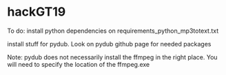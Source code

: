 # hackGT19

To do:
install python dependencies on requirements_python_mp3totext.txt

install stuff for pydub. Look on pydub github page for needed packages

Note: pydub does not necessarily install the ffmpeg in the right place. You will need to specify the location of the ffmpeg.exe
